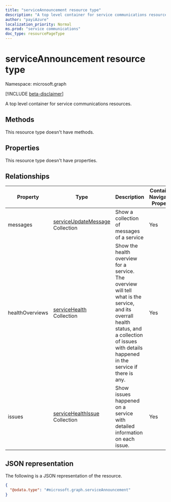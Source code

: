```yaml
---
title: "serviceAnnouncement resource type"
description: "A top level container for service communications resources"
author: "payiAzure"
localization_priority: Normal
ms.prod: "service communications"
doc_type: resourcePageType
---
```


# serviceAnnouncement resource type

Namespace: microsoft.graph

[!INCLUDE [beta-disclaimer](../../includes/beta-disclaimer.md)]

A top level container for service communications resources.

## Methods
This resource type doesn't have methods.

## Properties
This resource type doesn't have properties.

## Relationships
|Property|Type|Description|Contained Navigation Property|Nullable|ReadOnly|
|-|-|-|-|-|-|
|messages|[serviceUpdateMessage](serviceupdatemessage.md) Collection|Show a collection of messages of a service|Yes|Yes|Yes|
|healthOverviews|[serviceHealth](servicehealth.md) Collection|Show the health overview for a service. The overview will tell what is the service, and its overrall health status, and a collection of issues with details happened in the service if there is any.|Yes|Yes|Yes|
|issues|[serviceHealthIssue](servicehealthissue.md) Collection|Show issues happened on a service with detailed information on each issue.|Yes|Yes|Yes|

## JSON representation
The following is a JSON representation of the resource.
<!-- {
  "blockType": "resource",
  "keyProperty": "id",
  "@odata.type": "microsoft.graph.serviceAnnouncement",
  "openType": false
}
-->
``` json
{
  "@odata.type": "#microsoft.graph.serviceAnnouncement"
}
```